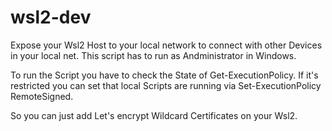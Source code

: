 # wsl2-dev

Expose your Wsl2 Host to your local network to connect with other Devices in your local net. This script has to run as Andministrator in Windows.

To run the Script you have to check the State of Get-ExecutionPolicy. If it's restricted you can set that local Scripts are running via Set-ExecutionPolicy RemoteSigned.

So you can just add Let's encrypt Wildcard Certificates on your Wsl2.
